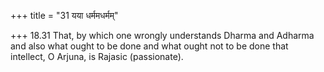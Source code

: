 +++
title = "31 यया धर्ममधर्मम्"

+++
18.31 That, by which one wrongly understands Dharma and Adharma and also
what ought to be done and what ought not to be done that intellect, O
Arjuna, is Rajasic (passionate).
